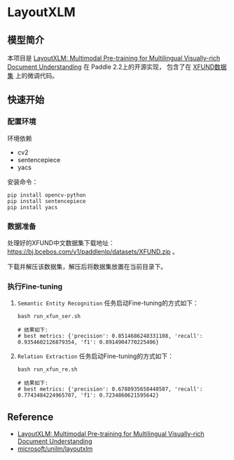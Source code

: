 # LayoutXLM

## 模型简介
本项目是 [LayoutXLM: Multimodal Pre-training for Multilingual Visually-rich Document Understanding](https://arxiv.org/pdf/2104.08836.pdf) 在 Paddle 2.2上的开源实现，
包含了在 [XFUND数据集](https://github.com/doc-analysis/XFUND) 上的微调代码。

## 快速开始
### 配置环境
环境依赖
- cv2
- sentencepiece
- yacs

安装命令：
```shell
pip install opencv-python
pip install sentencepiece
pip install yacs
```

### 数据准备
处理好的XFUND中文数据集下载地址：https://bj.bcebos.com/v1/paddlenlp/datasets/XFUND.zip 。

下载并解压该数据集，解压后将数据集放置在当前目录下。

### 执行Fine-tuning
1. ``Semantic Entity Recognition`` 任务启动Fine-tuning的方式如下：
    ```shell
    bash run_xfun_ser.sh

    # 结果如下:
    # best metrics: {'precision': 0.8514686248331108, 'recall': 0.9354602126879354, 'f1': 0.8914904770225406}
    ```

2. ``Relation Extraction`` 任务启动Fine-tuning的方式如下：
    ```shell
    bash run_xfun_re.sh

    # 结果如下:
    # best metrics: {'precision': 0.6788935658448587, 'recall': 0.7743484224965707, 'f1': 0.7234860621595642}
    ```

## Reference
- [LayoutXLM: Multimodal Pre-training for Multilingual Visually-rich Document Understanding](https://arxiv.org/pdf/2104.08836.pdf)
- [microsoft/unilm/layoutxlm](https://github.com/microsoft/unilm/tree/master/layoutxlm)
